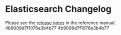 # Elasticsearch Changelog

Please see the [release notes](https://www.elastic.co/guide/en/elasticsearch/reference/current/es-release-notes.html) in the reference manual.
4b9009d7f1076e3b4b77
4b9009d7f1076e3b4b77
